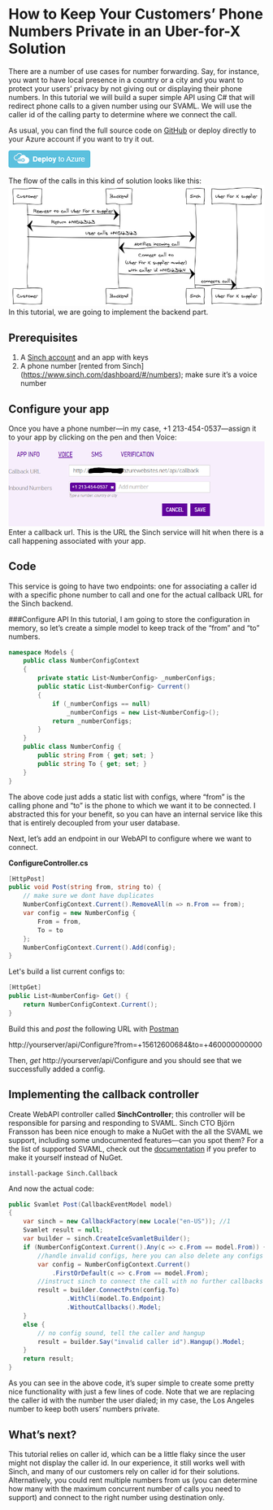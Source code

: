 # How to Keep Your Customers’ Phone Numbers Private in an Uber-for-X Solution


There are a number of use cases for number forwarding. Say, for instance, you want to have local presence in a country or a city and you want to protect your users’ privacy by not giving out or displaying their phone numbers. In this tutorial we will build a super simple API using C# that will redirect phone calls to a given number using our SVAML. We will use the caller id of the calling party to determine where we connect the call. 

As usual, you can find the full source code on [GitHub](https://github.com/sinch/net-redirect-call) or deploy directly to your Azure account if you want to try it out.

<a href="https://azuredeploy.net/?repository=https://github.com/sinch/net-redirect-call/" target="_blank">
    <img src="images/deploybutton.png"/>
</a>

The flow of the calls in this kind of solution looks like this:
<img src="images/napkin-diagram.png"/>
<br>
In this tutorial, we are going to implement the backend part.

## Prerequisites 
1. A [Sinch account](https://www.sinch.com/signup) and an app with keys 
2. A phone number [rented from Sinch] (https://www.sinch.com/dashboard/#/numbers); make sure it’s a voice number

## Configure your app 
Once you have a phone number—in my case, +1 213-454-0537—assign it to your app by clicking on the pen and then Voice: 
![configure your app](images/configureapp.png)
Enter a callback url. This is the URL the Sinch service will hit when there is a call happening associated with your app. 
 
## Code
This service is going to have two endpoints: one for associating a caller id with a specific phone number to call and one for the actual callback URL for the Sinch backend. 

###Configure API
In this tutorial, I am going to store the configuration in memory, so let’s create a simple model to keep track of the “from” and “to” numbers. 

```csharp
namespace Models {
    public class NumberConfigContext
    {
        private static List<NumberConfig> _numberConfigs;
        public static List<NumberConfig> Current()
        {
            if (_numberConfigs == null)
                _numberConfigs = new List<NumberConfig>();
            return _numberConfigs;
        }
    }
    public class NumberConfig {
        public string From { get; set; }
        public string To { get; set; }
    }
}
```

The above code just adds a static list with configs, where “from” is the calling phone and “to” is the phone to which we want it to be connected. I abstracted this for your benefit, so you can have an internal service like this that is entirely decoupled from your user database. 

Next, let’s add an endpoint in our WebAPI to configure where we want to connect.

**ConfigureController.cs**
```csharp
[HttpPost]
public void Post(string from, string to) {
    // make sure we dont have duplicates
    NumberConfigContext.Current().RemoveAll(n => n.From == from);
    var config = new NumberConfig {
        From = from,
        To = to
    };
    NumberConfigContext.Current().Add(config);
}
```

Let's build a list current configs to:
```csharp
[HttpGet]
public List<NumberConfig> Get() {
    return NumberConfigContext.Current();
}
```

Build this and *post* the following URL with [Postman](https://www.getpostman.com/) 

http://yourserver/api/Configure?from=+15612600684&to=+460000000000

Then, *get* http://yourserver/api/Configure and you should see that we successfully added a config. 

## Implementing the callback controller 
Create WebAPI controller called **SinchController**; this controller will be responsible for parsing and responding to SVAML. Sinch CTO Björn Fransson has been nice enough to make a NuGet with the all the SVAML we support, including some undocumented features—can you spot them? For a the list of supported SVAML, check out the [documentation](https://www.sinch.com/docs/voice/rest/#callbackapi "Callback documentation") if you prefer to make it yourself instead of NuGet.

```nugetgithub
install-package Sinch.Callback
```
And now the actual code:

```csharp
public Svamlet Post(CallbackEventModel model)
{
    var sinch = new CallbackFactory(new Locale("en-US")); //1
    Svamlet result = null;
    var builder = sinch.CreateIceSvamletBuilder();
    if (NumberConfigContext.Current().Any(c => c.From == model.From)) {
		//handle invalid configs, here you can also delete any configs if its supposed to be valid for one time only
        var config = NumberConfigContext.Current()
			.FirstOrDefault(c => c.From == model.From);
		//instruct sinch to connect the call with no further callbacks (ACE and DICE)
        result = builder.ConnectPstn(config.To)
				.WithCli(model.To.Endpoint)
				.WithoutCallbacks().Model;
    }
    else {
		// no config sound, tell the caller and hangup
        result = builder.Say("invalid caller id").Hangup().Model;
    }
    return result;
}
```

As you can see in the above code, it’s super simple to create some pretty nice functionality with just a few lines of code. Note that we are replacing the caller id with the number the user dialed; in my case, the Los Angeles number to keep both users’ numbers private.

## What’s next?
This tutorial relies on caller id, which can be a little flaky since the user might not display the caller id. In our experience, it still works well with Sinch, and many of our customers rely on caller id for their solutions. Alternatively, you could rent multiple numbers from us (you can determine how many with the maximum concurrent number of calls you need to support) and connect to the right number using destination only.

